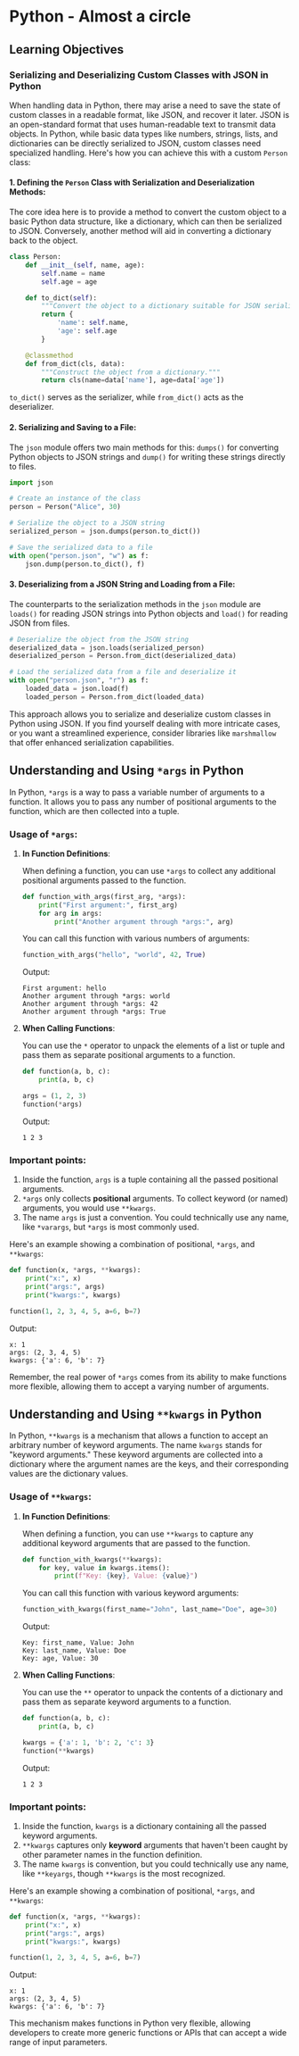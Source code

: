 # Python - Almost a circle

## Learning Objectives

### **Serializing and Deserializing Custom Classes with JSON in Python**

When handling data in Python, there may arise a need to save the state of custom classes in a readable format, like JSON, and recover it later. JSON is an open-standard format that uses human-readable text to transmit data objects. In Python, while basic data types like numbers, strings, lists, and dictionaries can be directly serialized to JSON, custom classes need specialized handling. Here's how you can achieve this with a custom `Person` class:

#### **1. Defining the `Person` Class with Serialization and Deserialization Methods:**

The core idea here is to provide a method to convert the custom object to a basic Python data structure, like a dictionary, which can then be serialized to JSON. Conversely, another method will aid in converting a dictionary back to the object.

```python
class Person:
    def __init__(self, name, age):
        self.name = name
        self.age = age

    def to_dict(self):
        """Convert the object to a dictionary suitable for JSON serialization."""
        return {
            'name': self.name,
            'age': self.age
        }

    @classmethod
    def from_dict(cls, data):
        """Construct the object from a dictionary."""
        return cls(name=data['name'], age=data['age'])
```

`to_dict()` serves as the serializer, while `from_dict()` acts as the deserializer.

#### **2. Serializing and Saving to a File:**

The `json` module offers two main methods for this: `dumps()` for converting Python objects to JSON strings and `dump()` for writing these strings directly to files.

```python
import json

# Create an instance of the class
person = Person("Alice", 30)

# Serialize the object to a JSON string
serialized_person = json.dumps(person.to_dict())

# Save the serialized data to a file
with open("person.json", "w") as f:
    json.dump(person.to_dict(), f)
```

#### **3. Deserializing from a JSON String and Loading from a File:**

The counterparts to the serialization methods in the `json` module are `loads()` for reading JSON strings into Python objects and `load()` for reading JSON from files.

```python
# Deserialize the object from the JSON string
deserialized_data = json.loads(serialized_person)
deserialized_person = Person.from_dict(deserialized_data)

# Load the serialized data from a file and deserialize it
with open("person.json", "r") as f:
    loaded_data = json.load(f)
    loaded_person = Person.from_dict(loaded_data)
```

This approach allows you to serialize and deserialize custom classes in Python using JSON. If you find yourself dealing with more intricate cases, or you want a streamlined experience, consider libraries like `marshmallow` that offer enhanced serialization capabilities.


## **Understanding and Using `*args` in Python**

In Python, `*args` is a way to pass a variable number of arguments to a function. It allows you to pass any number of positional arguments to the function, which are then collected into a tuple.

### Usage of `*args`:

1. **In Function Definitions**:
   
   When defining a function, you can use `*args` to collect any additional positional arguments passed to the function.
   
   ```python
   def function_with_args(first_arg, *args):
       print("First argument:", first_arg)
       for arg in args:
           print("Another argument through *args:", arg)
   ```

   You can call this function with various numbers of arguments:
   
   ```python
   function_with_args("hello", "world", 42, True)
   ```

   Output:
   ```
   First argument: hello
   Another argument through *args: world
   Another argument through *args: 42
   Another argument through *args: True
   ```

2. **When Calling Functions**:
   
   You can use the `*` operator to unpack the elements of a list or tuple and pass them as separate positional arguments to a function.
   
   ```python
   def function(a, b, c):
       print(a, b, c)

   args = (1, 2, 3)
   function(*args)
   ```

   Output:
   ```
   1 2 3
   ```

### Important points:

1. Inside the function, `args` is a tuple containing all the passed positional arguments.
2. `*args` only collects **positional** arguments. To collect keyword (or named) arguments, you would use `**kwargs`.
3. The name `args` is just a convention. You could technically use any name, like `*varargs`, but `*args` is most commonly used.

Here's an example showing a combination of positional, `*args`, and `**kwargs`:

```python
def function(x, *args, **kwargs):
    print("x:", x)
    print("args:", args)
    print("kwargs:", kwargs)

function(1, 2, 3, 4, 5, a=6, b=7)
```

Output:
```
x: 1
args: (2, 3, 4, 5)
kwargs: {'a': 6, 'b': 7}
```

Remember, the real power of `*args` comes from its ability to make functions more flexible, allowing them to accept a varying number of arguments.


## **Understanding and Using `**kwargs` in Python**

In Python, `**kwargs` is a mechanism that allows a function to accept an arbitrary number of keyword arguments. The name `kwargs` stands for "keyword arguments." These keyword arguments are collected into a dictionary where the argument names are the keys, and their corresponding values are the dictionary values.

### Usage of `**kwargs`:

1. **In Function Definitions**:

   When defining a function, you can use `**kwargs` to capture any additional keyword arguments that are passed to the function.
   
   ```python
   def function_with_kwargs(**kwargs):
       for key, value in kwargs.items():
           print(f"Key: {key}, Value: {value}")
   ```

   You can call this function with various keyword arguments:

   ```python
   function_with_kwargs(first_name="John", last_name="Doe", age=30)
   ```

   Output:
   ```
   Key: first_name, Value: John
   Key: last_name, Value: Doe
   Key: age, Value: 30
   ```

2. **When Calling Functions**:

   You can use the `**` operator to unpack the contents of a dictionary and pass them as separate keyword arguments to a function.

   ```python
   def function(a, b, c):
       print(a, b, c)

   kwargs = {'a': 1, 'b': 2, 'c': 3}
   function(**kwargs)
   ```

   Output:
   ```
   1 2 3
   ```

### Important points:

1. Inside the function, `kwargs` is a dictionary containing all the passed keyword arguments.
2. `**kwargs` captures only **keyword** arguments that haven't been caught by other parameter names in the function definition.
3. The name `kwargs` is convention, but you could technically use any name, like `**keyargs`, though `**kwargs` is the most recognized.

Here's an example showing a combination of positional, `*args`, and `**kwargs`:

```python
def function(x, *args, **kwargs):
    print("x:", x)
    print("args:", args)
    print("kwargs:", kwargs)

function(1, 2, 3, 4, 5, a=6, b=7)
```

Output:
```
x: 1
args: (2, 3, 4, 5)
kwargs: {'a': 6, 'b': 7}
```

This mechanism makes functions in Python very flexible, allowing developers to create more generic functions or APIs that can accept a wide range of input parameters.
